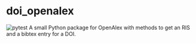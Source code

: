 # doi_openalex
![pytest](https://github.com/ducktyper17/doi_openalex/actions/workflows/pytest.yml/badge.svg)
A small Python package for OpenAlex with methods to get an RIS and a bibtex entry for a DOI. 

